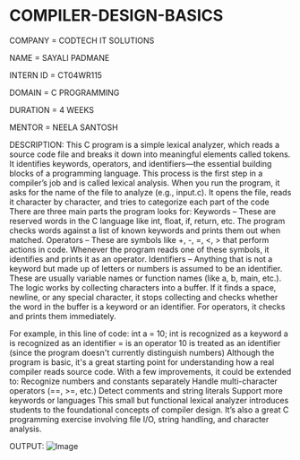 # COMPILER-DESIGN-BASICS

COMPANY = CODTECH IT SOLUTIONS

NAME = SAYALI PADMANE

INTERN ID = CT04WR115

DOMAIN = C PROGRAMMING

DURATION = 4 WEEKS

MENTOR = NEELA SANTOSH

DESCRIPTION:
This C program is a simple lexical analyzer, which reads a source code file and breaks it down into meaningful elements called tokens. It identifies keywords, operators, and identifiers—the essential building blocks of a programming language. This process is the first step in a compiler’s job and is called lexical analysis.
When you run the program, it asks for the name of the file to analyze (e.g., input.c). It opens the file, reads it character by character, and tries to categorize each part of the code
There are three main parts the program looks for:
Keywords – These are reserved words in the C language like int, float, if, return, etc. The program checks words against a list of known keywords and prints them out when matched.
Operators – These are symbols like +, -, =, <, > that perform actions in code. Whenever the program reads one of these symbols, it identifies and prints it as an operator.
Identifiers – Anything that is not a keyword but made up of letters or numbers is assumed to be an identifier. These are usually variable names or function names (like a, b, main, etc.).
The logic works by collecting characters into a buffer. If it finds a space, newline, or any special character, it stops collecting and checks whether the word in the buffer is a keyword or an identifier. For operators, it checks and prints them immediately.

For example, in this line of code:
int a = 10;
int is recognized as a keyword
a is recognized as an identifier
= is an operator
10 is treated as an identifier (since the program doesn't currently distinguish numbers)
Although the program is basic, it's a great starting point for understanding how a real compiler reads source code. With a few improvements, it could be extended to:
Recognize numbers and constants separately
Handle multi-character operators (==, >=, etc.)
Detect comments and string literals
Support more keywords or languages
This small but functional lexical analyzer introduces students to the foundational concepts of compiler design. It’s also a great C programming exercise involving file I/O, string handling, and character analysis.

OUTPUT:
![Image](https://github.com/user-attachments/assets/a4ba59fc-37ff-43a2-944b-f5826736e3fa)
